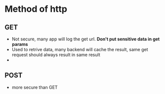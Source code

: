 # Method of http

## GET

- Not secure, many app will log the get url. __Don't put sensitive data in get params__
- Used to retrive data, many backend will cache the result, same get request should always result in same result 
- 

## POST

- more secure than GET
